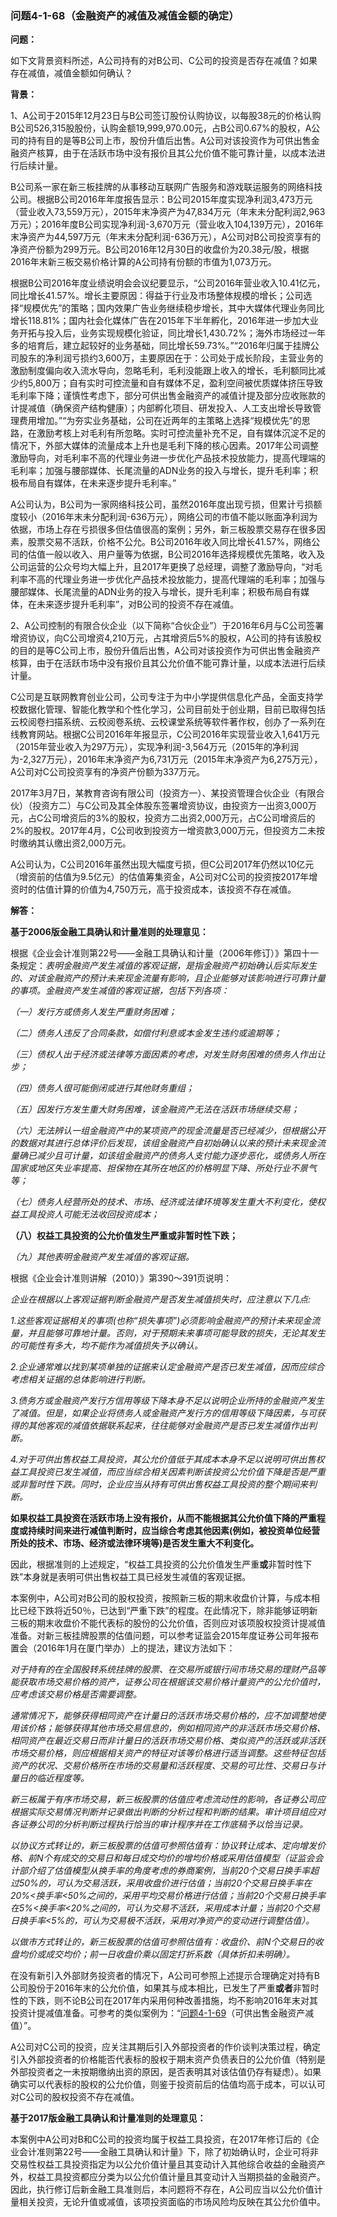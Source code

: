 ### 问题4-1-68（金融资产的减值及减值金额的确定）

**问题：**

如下文背景资料所述，A公司持有的对B公司、C公司的投资是否存在减值？如果存在减值，减值金额如何确认？

**背景：**

1、A公司于2015年12月23日与B公司签订股份认购协议，以每股38元的价格认购B公司526,315股股份，认购金额19,999,970.00元，占B公司0.67%的股权，A公司的持有目的是等B公司上市，股份升值后出售。A公司对该投资作为可供出售金融资产核算，由于在活跃市场中没有报价且其公允价值不能可靠计量，以成本法进行后续计量。

B公司系一家在新三板挂牌的从事移动互联网广告服务和游戏联运服务的网络科技公司。根据B公司2016年年度报告显示：B公司2015年度实现净利润3,473万元（营业收入73,559万元），2015年末净资产为47,834万元（年末未分配利润2,963万元）；2016年度B公司实现净利润-3,670万元（营业收入104,139万元），2016年末净资产为44,597万元（年末未分配利润-636万元），A公司对B公司投资享有的净资产份额为299万元。B公司2016年12月30日的收盘价为20.38元/股，根据2016年末新三板交易价格计算的A公司持有份额的市值为1,073万元。

根据B公司2016年度业绩说明会会议纪要显示，“公司2016年营业收入10.41亿元，同比增长41.57%。增长主要原因：得益于行业及市场整体规模的增长；公司选择“规模优先”的策略；国内效果广告业务继续稳步增长，其中大媒体代理业务同比增长118.81%；国内社会化媒体广告在2015年下半年孵化，2016年进一步加大业务开拓与投入后，业务实现规模化验证，同比增长1,430.72%；海外市场经过一年多的培育后，建立起较好的业务基础，同比增长59.73%。”“2016年归属于挂牌公司股东的净利润亏损约3,600万，主要原因在于：公司处于成长阶段，主营业务的激励制度偏向收入流水导向，忽略毛利，毛利没能跟上收入的增长，毛利额同比减少约5,800万；自有实时可控流量和自有媒体不足，盈利空间被优质媒体挤压导致毛利率下降；谨慎性考虑下，部分可供出售金融资产的减值计提及部分应收账款的计提减值（确保资产结构健康）；内部孵化项目、研发投入、人工支出增长导致管理费用增加。”“为夯实业务基础，公司在近两年的主策略上选择“规模优先”的思路，在激励考核上对毛利有所忽略。实时可控流量补充不足，自有媒体沉淀不足的情况下，外部大媒体的流量成本上升也是毛利下降的核心因素。2017年公司调整激励导向，对毛利率不高的代理业务进一步优化产品技术投放能力，提高代理端的毛利率；加强与腰部媒体、长尾流量的ADN业务的投入与增长，提升毛利率；积极布局自有媒体，在未来逐步提升毛利率。”

A公司认为，B公司为一家网络科技公司，虽然2016年度出现亏损，但累计亏损额度较小（2016年末未分配利润-636万元），网络公司的市值不能以账面净利润为依据，市场上存在亏损很多但估值很高的案例；另外，新三板股票交易存在很多因素，股票交易不活跃，价格不公允。B公司2016年收入同比增长41.57%，网络公司的估值一般以收入、用户量等为依据，B公司2016年选择规模优先策略，收入及公司运营的公众号均大幅上升，且2017年更换了总经理，调整了激励导向，“对毛利率不高的代理业务进一步优化产品技术投放能力，提高代理端的毛利率；加强与腰部媒体、长尾流量的ADN业务的投入与增长，提升毛利率；积极布局自有媒体，在未来逐步提升毛利率”，对B公司的投资不存在减值。

2、A公司控制的有限合伙企业（以下简称“合伙企业”）于2016年6月与C公司签署增资协议，向C公司增资4,210万元，占其增资后5%的股权，A公司的持有该股权的目的是等C公司上市，股份升值后出售，A公司对该投资作为可供出售金融资产核算，由于在活跃市场中没有报价且其公允价值不能可靠计量，以成本法进行后续计量。

C公司是互联网教育创业公司，公司专注于为中小学提供信息化产品，全面支持学校数据化管理、智能化教学和个性化学习，公司目前处于创业期，目前已取得包括云校阅卷扫描系统、云校阅卷系统、云校课堂系统等软件著作权，创办了一系列在线教育网站。根据C公司2016年年报显示，C公司2016年实现营业收入1,641万元（2015年营业收入为297万元），实现净利润-3,564万元（2015年的净利润为-2,327万元），2016年末净资产为6,731万元（2015年末净资产为6,275万元），A公司对C公司投资享有的净资产份额为337万元。

2017年3月7日，某教育咨询有限公司（投资方一）、某投资管理合伙企业（有限合伙）（投资方二）与C公司及其全体股东签署增资协议，由投资方一出资3,000万元，占C公司增资后的3%的股权，投资方二出资2,000万元，占C公司增资后的2%的股权。2017年4月，C公司收到投资方一增资款3,000万元，但投资方二未按时缴纳其认缴出资2,000万元。

A公司认为，C公司2016年虽然出现大幅度亏损，但C公司2017年仍然以10亿元（增资前的估值为9.5亿元）的估值筹集资金，A公司对C公司的投资按2017年增资时的估值计算的价值为4,750万元，高于投资成本，该投资不存在减值。

**解答：**

**基于2006版金融工具确认和计量准则的处理意见：**

根据《企业会计准则第22号——金融工具确认和计量（2006年修订）》第四十一条规定：*表明金融资产发生减值的客观证据，是指金融资产初始确认后实际发生的、对该金融资产的预计未来现金流量有影响，且企业能够对该影响进行可靠计量的事项。金融资产发生减值的客观证据，包括下列各项：*

*（一）发行方或债务人发生严重财务困难；*

*（二）债务人违反了合同条款，如偿付利息或本金发生违约或逾期等；*

*（三）债权人出于经济或法律等方面因素的考虑，对发生财务困难的债务人作出让步；*

*（四）债务人很可能倒闭或进行其他财务重组；*

*（五）因发行方发生重大财务困难，该金融资产无法在活跃市场继续交易；*

*（六）无法辨认一组金融资产中的某项资产的现金流量是否已经减少，但根据公开的数据对其进行总体评价后发现，该组金融资产自初始确认以来的预计未来现金流量确已减少且可计量，如该组金融资产的债务人支付能力逐步恶化，或债务人所在国家或地区失业率提高、担保物在其所在地区的价格明显下降、所处行业不景气等；*

*（七）债务人经营所处的技术、市场、经济或法律环境等发生重大不利变化，使权益工具投资人可能无法收回投资成本；*

**（八）权益工具投资的公允价值发生严重或非暂时性下跌；**

*（九）其他表明金融资产发生减值的客观证据。*

根据《企业会计准则讲解（2010）》第390～391页说明：

*企业在根据以上客观证据判断金融资产是否发生减值损失时，应注意以下几点:*

*1.这些客观证据相关的事项(也称“损失事项”)必须影响金融资产的预计未来现金流量，并且能够可靠地计量。否则，对于预期未来事项可能导致的损失，无论其发生的可能性有多大，均不能作为减值损失予以确认。*

*2.企业通常难以找到某项单独的证据来认定金融资产是否已发生减值，因而应综合考虑相关证据的总体影响进行判断。*

*3.债务方或金融资产发行方信用等级下降本身不足以说明企业所持的金融资产发生了减值。但是，如果企业将债务人或金融资产发行方的信用等级下降因素，与可获得的其他客观的减值依据联系起来，往往能够对金融资产是否已发生减值作出判断。*

*4.对于可供出售权益工具投资，其公允价值低于其成本本身不足以说明可供出售权益工具投资已发生减值，而应当综合相关因素判断该投资公允价值下降是否是严重或非暂时性下跌。同时，企业应当从持有可供出售权益工具投资的整个期间来判断。*

**如果权益工具投资在活跃市场上没有报价，从而不能根据其公允价值下降的严重程度或持续时间来进行减值判断时，应当综合考虑其他因素(例如，被投资单位经营所处的技术、市场、经济或法律环境等)是否发生重大不利变化。**

因此，根据准则的上述规定，“权益工具投资的公允价值发生严重**或**非暂时性下跌”本身就是表明可供出售权益工具已经发生减值的客观证据。

本案例中，A公司对B公司的股权投资，按照新三板的期末收盘价计算，与成本相比已经下跌将近50％，已达到“严重下跌”的程度。在此情况下，除非能够证明新三板的期末收盘价不能代表标的股份的公允价值，否则应对该项股权投资计提减值准备。对新三板挂牌股票的估值问题，可以参考证监会2015年度证券公司年报布置会（2016年1月在厦门举办）上的提法，建议方法如下：

*对于持有的在全国股转系统挂牌的股票、在交易所或银行间市场交易的理财产品等能获取市场交易价格的资产，证券公司在根据该交易价格计量资产的公允价值时，应考虑该交易价格是否需要调整。*

*通常情况下，能够获得相同资产在计量日的活跃市场交易价格的，应不加调整地使用该价格；能够获得其他市场交易信息的，例如相同资产的非活跃市场交易价格、相同资产在最近交易日而非计量日的活跃市场交易价格、类似资产的活跃或非活跃市场交易价格，则应根据相关资产的特征对该等价格进行适当调整。这些特征包括资产的状况、交易价格所在市场的交易量和活跃程度、交易的可比性、交易日与计量日的临近程度等。*

*新三板属于有序市场交易，新三板股票的估值应考虑流动性的影响，各证券公司应根据实际交易情况判断并记录做出判断的分析过程和判断的结果。审计项目组应对各证券公司的分析判断过程执行恰当的审计程序并在工作底稿予以恰当记录。*

*以协议方式转让的，新三板股票的估值可参照估值有：协议转让成本、定向增发价格、前N个有成交的交易日和每日成交均价的增均价格或采用估值模型（证监会会计部介绍了估值模型从换手率的角度考虑的券商案例，当前20个交易日换手率超过50%的，可认为交易活跃，采用收盘价进行估值；当前20个交易日换手率在20%\<换手率\<50%之间的，采用平均交易价格进行估值；当前20个交易日换手率在5%\<换手率\<20%之间的，可认为交易不活跃，采用成本计量；当前20个交易日换手率\<5%的，可认为交易极不活跃，采用对净资产的变动进行调整估值）。*

*以做市方式转让的，新三板股票的估值可参照估值有：收盘价、前N个交易日的收盘均价或成交均价；前一日收盘价乘以固定打折系数（具体折扣未明确）。*

在没有新引入外部财务投资者的情况下，A公司可参照上述提示合理确定对持有B公司股份于2016年末的公允价值，如果其与成本相比，已发生了严重**或者**非暂时性的下跌，则不论B公司在2017年内采用何种改善措施，均不影响2016年末对其投资计提减值准备。可参考的类似案例为：“[问题4-1-69](#问题4-1-69可供出售金融资产减值)（可供出售金融资产减值）”。

A公司对C公司的投资，应关注其期后引入外部投资者的作价谈判决策过程，确定引入外部投资者的价格能否代表标的股权于期末资产负债表日的公允价值（特别是外部投资者之一未按期缴纳出资的原因，是否表明其对该估值仍存有疑虑）。如果确实可以代表标的股权的公允价值，则鉴于投资前后的估值均高于成本，可以认可对C公司的股权投资不存在减值。

**基于2017版金融工具确认和计量准则的处理意见：**

本案例中A公司对B和C公司的投资均属于权益工具投资，在2017年修订后的《企业会计准则第22号——金融工具确认和计量》下，除了初始确认时，企业可将非交易性权益工具投资指定为以公允价值计量且其变动计入其他综合收益的金融资产外，权益工具投资都应分类为以公允价值计量且其变动计入当期损益的金融资产。因此，执行修订后新金融工具准则后，本问题将不存在，A公司应当以公允价值计量相关投资，无论升值或减值，该项投资面临的市场风险均反映在其公允价值中。
